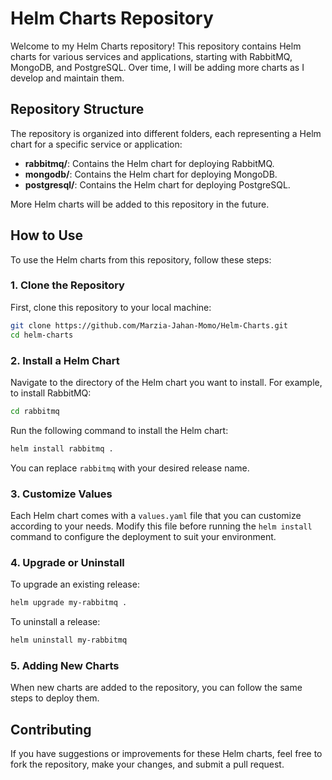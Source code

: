 # Helm Charts Repository

Welcome to my Helm Charts repository! This repository contains Helm charts for various services and applications, starting with RabbitMQ, MongoDB, and PostgreSQL. Over time, I will be adding more charts as I develop and maintain them.

## Repository Structure

The repository is organized into different folders, each representing a Helm chart for a specific service or application:

- **rabbitmq/**: Contains the Helm chart for deploying RabbitMQ.
- **mongodb/**: Contains the Helm chart for deploying MongoDB.
- **postgresql/**: Contains the Helm chart for deploying PostgreSQL.

More Helm charts will be added to this repository in the future.

## How to Use

To use the Helm charts from this repository, follow these steps:

### 1. Clone the Repository

First, clone this repository to your local machine:

```bash
git clone https://github.com/Marzia-Jahan-Momo/Helm-Charts.git
cd helm-charts
```

### 2. Install a Helm Chart

Navigate to the directory of the Helm chart you want to install. For example, to install RabbitMQ:

```bash
cd rabbitmq
```

Run the following command to install the Helm chart:

```bash
helm install rabbitmq .
```

You can replace `rabbitmq` with your desired release name.

### 3. Customize Values

Each Helm chart comes with a `values.yaml` file that you can customize according to your needs. Modify this file before running the `helm install` command to configure the deployment to suit your environment.

### 4. Upgrade or Uninstall

To upgrade an existing release:

```bash
helm upgrade my-rabbitmq .
```

To uninstall a release:

```bash
helm uninstall my-rabbitmq
```

### 5. Adding New Charts

When new charts are added to the repository, you can follow the same steps to deploy them.

## Contributing

If you have suggestions or improvements for these Helm charts, feel free to fork the repository, make your changes, and submit a pull request.

